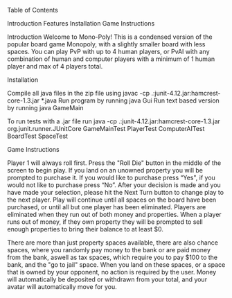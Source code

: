 Table of Contents 

Introduction
Features
Installation
Game Instructions


Introduction
Welcome to Mono-Poly!
This is a condensed version of the popular board game Monopoly, with a slightly smaller board with less spaces.
You can play PvP with up to 4 human players, or PvAI with any combination of human and computer players with a minimum of 1 
human player and max of 4 players total.


Installation

Compile all java files in the zip file using javac -cp .:junit-4.12.jar:hamcrest-core-1.3.jar *.java 
Run program by running java Gui
Run text based version by running java GameMain

To run tests with a .jar file run java -cp .:junit-4.12.jar:hamcrest-core-1.3.jar org.junit.runner.JUnitCore GameMainTest 
PlayerTest ComputerAITest BoardTest SpaceTest


Game Instructions

Player 1 will always roll first.
Press the "Roll Die" button in the middle of the screen to begin play.
If you land on an unowned property you will be prompted to purchase it.
If you would like to purchase press “Yes", if you would not like to purchase press “No”.
After your decision is made and you have made your selection, please hit the Next Turn button to change play to the next
player.
Play will continue until all spaces on the board have been purchased, or until all but one player has been eliminated.
Players are eliminated when they run out of both money and properties. When a player runs out of money, if they own 
property they will be prompted to sell enough properties to bring their balance to at least $0.

There are more than just property spaces available, there are also chance spaces, where you randomly pay money to the bank
or are paid money from the bank, aswell as tax spaces, which require you to pay $100 to the bank, and the "go to jail" 
space. When you land on these spaces, or a space that is owned by your opponent, no action is required by the user. Money will 
automatically be deposited or withdrawn from your total, and your avatar will automatically move for you.

